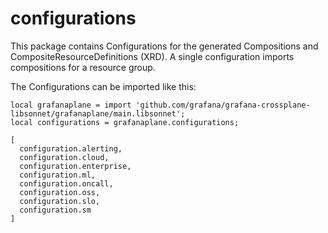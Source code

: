 # configurations

This package contains Configurations for the generated Compositions and CompositeResourceDefinitions (XRD). A single configuration imports compositions for a resource group.

The Configurations can be imported like this:

```jsonnet
local grafanaplane = import 'github.com/grafana/grafana-crossplane-libsonnet/grafanaplane/main.libsonnet';
local configurations = grafanaplane.configurations;

[
  configuration.alerting,
  configuration.cloud,
  configuration.enterprise,
  configuration.ml,
  configuration.oncall,
  configuration.oss,
  configuration.slo,
  configuration.sm
]
```

